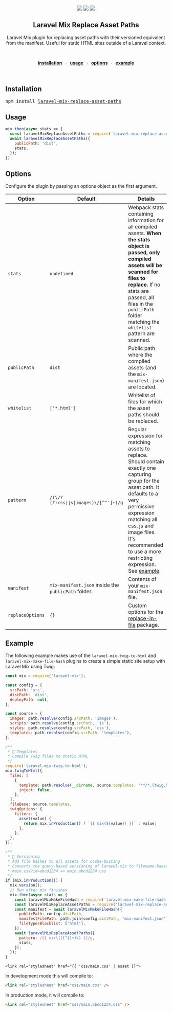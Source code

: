 <br />
<div align="center">
  <p align="center">
    <a href="https://opensource.org/licenses/MIT" target="_blank"><img src="https://img.shields.io/badge/license-MIT-green.svg"></a>
    <a href="https://www.npmjs.com/package/laravel-mix-replace-asset-paths" target="_blank"><img src="https://img.shields.io/npm/v/laravel-mix-replace-asset-paths.svg"></a>
    <a href="https://prettier.io" target="_blank"><img src="https://img.shields.io/badge/code_style-prettier-ff69b4.svg?style=flat"></a>
  </p>

  <strong>
    <h2 align="center">Laravel Mix Replace Asset Paths</h2>
  </strong>

  <p align="center">
    Laravel Mix plugin for replacing asset paths with their versioned equivalent from the manifest. 
    Useful for static HTML sites outside of a Laravel context.
  </p>

  <br>

  <p align="center">
    <strong>
    <a href="#installation">installation</a>
      &nbsp; &middot; &nbsp;
      <a href="#usage">usage</a>
      &nbsp; &middot; &nbsp;
      <a href="#options">options</a>
      &nbsp; &middot; &nbsp;
      <a href="#example">example</a>
    </strong>
  </p>
</div>
<br />

## Installation

<pre>npm install <a href="https://www.npmjs.com/package/laravel-mix-replace-asset-paths">laravel-mix-replace-asset-paths</a></pre>

## Usage

```js
mix.then(async stats => {
  const laravelMixReplaceAssetPaths = require('laravel-mix-replace-asset-paths');
  await laravelMixReplaceAssetPaths({
    publicPath: 'dist',
    stats,
  });
});
```

## Options

Configure the plugin by passing an options object as the first argument.

| Option           | Default                                             | Details                                                                                                                                                                                                                                                                             |
| ---------------- | --------------------------------------------------- | ----------------------------------------------------------------------------------------------------------------------------------------------------------------------------------------------------------------------------------------------------------------------------------- |
| `stats`          | `undefined`                                         | Webpack stats containing information for all compiled assets. **When the stats object is passed, only compiled assets will be scanned for files to replace.** If no stats are passed, all files in the `publicPath` folder matching the `whitelist` pattern are scanned.            |
| `publicPath`     | `dist`                                              | Public path where the compiled assets (and the `mix-manifest.json`) are located.                                                                                                                                                                                                    |
| `whitelist`      | `['*.html']`                                        | Whitelist of files for which the asset paths should be replaced.                                                                                                                                                                                                                    |
| `pattern`        | `/(\/?(?:css\|js\|images)\/[^"']+)/g`               | Regular expression for matching assets to replace. Should contain exactly one capturing group for the asset path. It defaults to a very permissive expression matching all css, js and image files. It's recommended to use a more restricting expression. See [example](#example). |
| `manifest`       | `mix-manifest.json` inside the `publicPath` folder. | Contents of your `mix-manifest.json` file.                                                                                                                                                                                                                                          |
| `replaceOptions` | `{}`                                                | Custom options for the [replace-in-file](https://www.npmjs.com/package/replace-in-file) package.                                                                                                                                                                                    |

## Example

The following example makes use of the `laravel-mix-twig-to-html` and
`laravel-mix-make-file-hash` plugins to create a simple static site setup with
Laravel Mix using Twig:

```js
const mix = require('laravel-mix');

const config = {
  srcPath: 'src',
  distPath: 'dist',
  deployPath: null,
};

const source = {
  images: path.resolve(config.srcPath, 'images'),
  scripts: path.resolve(config.srcPath, 'js'),
  styles: path.resolve(config.srcPath, 'css'),
  templates: path.resolve(config.srcPath, 'templates'),
};

/**
 * 📝 Templates
 * Compile Twig files to static HTML
 */
require('laravel-mix-twig-to-html');
mix.twigToHtml({
  files: [
    {
      template: path.resolve(__dirname, source.templates, '**/*.{twig,html}'),
      inject: false,
    },
  ],
  fileBase: source.templates,
  twigOptions: {
    filters: {
      asset(value) {
        return mix.inProduction() ? `{{ mix(${value}) }}` : value;
      },
    },
  },
});

/**
 * 📣 Versioning
 * Add file hashes to all assets for cache-busting
 * Converts the query-based versioning of laravel-mix to filename-based versioning:
 * main.css?id=abcd1234 => main.abcd1234.css
 */
if (mix.inProduction()) {
  mix.version();
  // Run after mix finishes
  mix.then(async stats => {
    const laravelMixMakeFileHash = require('laravel-mix-make-file-hash');
    const laravelMixReplaceAssetPaths = require('laravel-mix-replace-asset-paths');
    const manifest = await laravelMixMakeFileHash({
      publicPath: config.distPath,
      manifestFilePath: path.join(config.distPath, 'mix-manifest.json'),
      fileTypesBlacklist: ['html'],
    });
    await laravelMixReplaceAssetPaths({
      pattern: /{{ mix\(([^}]+)\) }}/g,
      stats,
    });
  });
}
```

```twig
<link rel="stylesheet" href="{{ 'css/main.css' | asset }}">
```

In development mode this will compile to:

```html
<link rel="stylesheet" href="css/main.css" />
```

In production mode, it will compile to:

```html
<link rel="stylesheet" href="css/main.abcd1234.css" />
```
